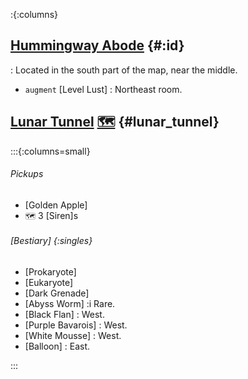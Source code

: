 :{:columns}

## [Hummingway Abode](@) {#:id}
: Located in the south part of the map, near the middle.
+ `augment` [Level Lust]
  : Northeast room.
  
## [Lunar Tunnel](@) [🗺️](https://steamcommunity.com/sharedfiles/filedetails/?id=317566256#406875) {#lunar_tunnel}

:::{:columns=small}

###### Pickups
+ [Golden Apple]
+ `🗺️` 3 [Siren]s

###### [Bestiary] {:singles}
+ [Prokaryote]
+ [Eukaryote]
+ [Dark Grenade]
+ [Abyss Worm]
  :i Rare.
+ [Black Flan]
  : West.
+ [Purple Bavarois]
  : West.
+ [White Mousse]
  : West.
+ [Balloon]
  : East.

:::